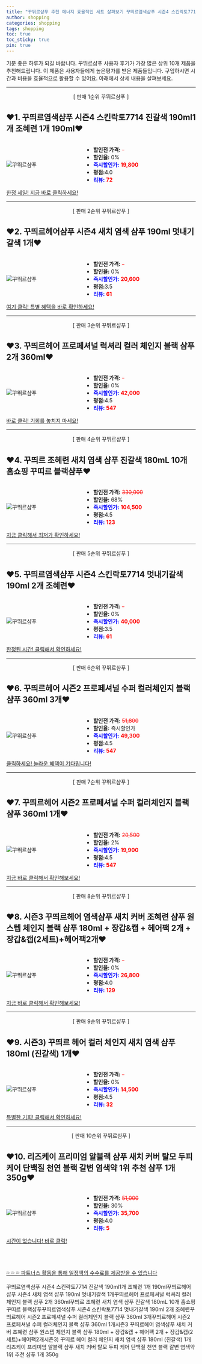 ```yaml
---
title: "꾸뛰르샴푸 추천 에너지 효율적인 세트 살펴보기 꾸띄르염색샴푸 시즌4 스킨락토7714 진갈색 190ml1개"
author: shopping
categories: shopping
tags: shopping
toc: true
toc_sticky: true
pin: true
---
```

기분 좋은 하루가 되길 바랍니다.  꾸뛰르샴푸 사용자 후기가 가장 많은 상위 10개 제품을 추천해드립니다. 이 제품은 사용자들에게 높은평가를 받은 제품들입니다. 구입하시면 시간과 비용을 효율적으로 활용할 수 있어요. 아래에서 상세 내용을 살펴보세요.

---
<p class="toplist" style="margin: 0 auto; display: block; width: fit-content;">[ 판매 1순위 꾸뛰르샴푸 ]</p>

<h2><strong>❤️1. 꾸띄르염색샴푸 시즌4 스킨락토7714 진갈색 190ml1개 조혜련 1개 190ml❤️</strong></h2>

<div style="display: flex; align-items: center;">
    <div style="flex: 0.4;">
        <img src="https://thumbnail8.coupangcdn.com/thumbnails/remote/230x230ex/image/vendor_inventory/c2c8/48879d8abe3c5a040fae0bf3579cc0e4bc3d582ac8f81ffa07f7eb70be0a.jpg" alt="꾸뛰르샴푸" style="max-width: 100%;">
    </div>
    <div style="flex: 0.6; margin-left: 10px;">
        <ul>
            <li><strong>할인전 가격:</strong> <del style="color: red;">-</del></li>
            <li><strong>할인율:</strong> 0%</li>
            <li><span style='color:blue'><strong>즉시할인가:</strong></span> <span style='color:red'><strong>19,800</strong></span></li>
            <li><strong>평점:</strong>4.0</li>
            <li><span style='color:blue'><strong>리뷰:</strong></span> <span style='color:red'><strong>72</strong></span></li>
        </ul>
    </div>
</div>
<div class="center">
    <a href="https://selin100587001.github.io?lptag=AF9450613&subid=githubio&pageKey=7982465999&traceid=V0-153&itemId=22154597584&vendorItemId=89201150125" class="myButton">
        한정 세일! 지금 바로 클릭하세요!
    </a>
</div>


---
<p class="toplist" style="margin: 0 auto; display: block; width: fit-content;">[ 판매 2순위 꾸뛰르샴푸 ]</p>

<h2><strong>❤️2. 꾸띄르헤어샴푸 시즌4 새치 염색 샴푸 190ml 멋내기갈색 1개❤️</strong></h2>

<div style="display: flex; align-items: center;">
    <div style="flex: 0.4;">
        <img src="https://thumbnail10.coupangcdn.com/thumbnails/remote/230x230ex/image/vendor_inventory/7101/ba6638b8774a0cca936794e197e609ccc76e8b5ed09cf81e88ea7807166f.jpg" alt="꾸뛰르샴푸" style="max-width: 100%;">
    </div>
    <div style="flex: 0.6; margin-left: 10px;">
        <ul>
            <li><strong>할인전 가격:</strong> <del style="color: red;">-</del></li>
            <li><strong>할인율:</strong> 0%</li>
            <li><span style='color:blue'><strong>즉시할인가:</strong></span> <span style='color:red'><strong>20,600</strong></span></li>
            <li><strong>평점:</strong>3.5</li>
            <li><span style='color:blue'><strong>리뷰:</strong></span> <span style='color:red'><strong>61</strong></span></li>
        </ul>
    </div>
</div>
<div class="center">
    <a href="https://selin100587001.github.io?lptag=AF9450613&subid=githubio&pageKey=7972262541&traceid=V0-153&itemId=23051340632&vendorItemId=90085025968" class="myButton">
        여기 클릭! 특별 혜택을 바로 확인하세요!
    </a>
</div>


---
<p class="toplist" style="margin: 0 auto; display: block; width: fit-content;">[ 판매 3순위 꾸뛰르샴푸 ]</p>

<h2><strong>❤️3. 꾸띄르헤어 프로페셔널 럭셔리 컬러 체인지 블랙 샴푸 2개 360ml❤️</strong></h2>

<div style="display: flex; align-items: center;">
    <div style="flex: 0.4;">
        <img src="https://thumbnail6.coupangcdn.com/thumbnails/remote/230x230ex/image/vendor_inventory/8dd6/d06593eb1ecd9eadefb3b7910fb6b6357058c6cb1144a8e7b3d7dda7a243.jpg" alt="꾸뛰르샴푸" style="max-width: 100%;">
    </div>
    <div style="flex: 0.6; margin-left: 10px;">
        <ul>
            <li><strong>할인전 가격:</strong> <del style="color: red;">-</del></li>
            <li><strong>할인율:</strong> 0%</li>
            <li><span style='color:blue'><strong>즉시할인가:</strong></span> <span style='color:red'><strong>42,000</strong></span></li>
            <li><strong>평점:</strong>4.5</li>
            <li><span style='color:blue'><strong>리뷰:</strong></span> <span style='color:red'><strong>547</strong></span></li>
        </ul>
    </div>
</div>
<div class="center">
    <a href="https://selin100587001.github.io?lptag=AF9450613&subid=githubio&pageKey=8037599614&traceid=V0-153&itemId=18798589154&vendorItemId=87249309544" class="myButton">
        바로 클릭! 기회를 놓치지 마세요!
    </a>
</div>


---
<p class="toplist" style="margin: 0 auto; display: block; width: fit-content;">[ 판매 4순위 꾸뛰르샴푸 ]</p>

<h2><strong>❤️4. 꾸띄르 조혜련 새치 염색 샴푸 진갈색 180mL 10개 홈쇼핑 꾸띠르 블랙샴푸❤️</strong></h2>

<div style="display: flex; align-items: center;">
    <div style="flex: 0.4;">
        <img src="https://thumbnail8.coupangcdn.com/thumbnails/remote/230x230ex/image/vendor_inventory/0252/a731ad7e1f7d14465c0e49328f72e9d76a704d8307995316fbd2d8ad6462.png" alt="꾸뛰르샴푸" style="max-width: 100%;">
    </div>
    <div style="flex: 0.6; margin-left: 10px;">
        <ul>
            <li><strong>할인전 가격:</strong> <del style="color: red;">330,000</del></li>
            <li><strong>할인율:</strong> 68%</li>
            <li><span style='color:blue'><strong>즉시할인가:</strong></span> <span style='color:red'><strong>104,500</strong></span></li>
            <li><strong>평점:</strong>4.5</li>
            <li><span style='color:blue'><strong>리뷰:</strong></span> <span style='color:red'><strong>123</strong></span></li>
        </ul>
    </div>
</div>
<div class="center">
    <a href="https://selin100587001.github.io?lptag=AF9450613&subid=githubio&pageKey=6629541257&traceid=V0-153&itemId=16345447518&vendorItemId=83537255777" class="myButton">
        지금 클릭해서 최저가 확인하세요!
    </a>
</div>


---
<p class="toplist" style="margin: 0 auto; display: block; width: fit-content;">[ 판매 5순위 꾸뛰르샴푸 ]</p>

<h2><strong>❤️5. 꾸띄르염색샴푸 시즌4 스킨락토7714 멋내기갈색 190ml 2개 조혜련❤️</strong></h2>

<div style="display: flex; align-items: center;">
    <div style="flex: 0.4;">
        <img src="https://thumbnail8.coupangcdn.com/thumbnails/remote/230x230ex/image/vendor_inventory/110e/d9e2461806b6b368e3cb05d880c410c4ec43708ef237eb7bba8dfd161379.jpg" alt="꾸뛰르샴푸" style="max-width: 100%;">
    </div>
    <div style="flex: 0.6; margin-left: 10px;">
        <ul>
            <li><strong>할인전 가격:</strong> <del style="color: red;">-</del></li>
            <li><strong>할인율:</strong> 0%</li>
            <li><span style='color:blue'><strong>즉시할인가:</strong></span> <span style='color:red'><strong>40,000</strong></span></li>
            <li><strong>평점:</strong>3.5</li>
            <li><span style='color:blue'><strong>리뷰:</strong></span> <span style='color:red'><strong>61</strong></span></li>
        </ul>
    </div>
</div>
<div class="center">
    <a href="https://selin100587001.github.io?lptag=AF9450613&subid=githubio&pageKey=7972262541&traceid=V0-153&itemId=22154637507&vendorItemId=89201189875" class="myButton">
        한정된 시간! 클릭해서 확인하세요!
    </a>
</div>


---
<p class="toplist" style="margin: 0 auto; display: block; width: fit-content;">[ 판매 6순위 꾸뛰르샴푸 ]</p>

<h2><strong>❤️6. 꾸띄르헤어 시즌2 프로페셔널 수퍼 컬러체인지 블랙 샴푸 360ml 3개❤️</strong></h2>

<div style="display: flex; align-items: center;">
    <div style="flex: 0.4;">
        <img src="https://thumbnail6.coupangcdn.com/thumbnails/remote/230x230ex/image/vendor_inventory/bc7a/84b25e94b258e8fbbf94d67811a517f0f0b414869fd4a6e5d7d62d8c4eb6.jpg" alt="꾸뛰르샴푸" style="max-width: 100%;">
    </div>
    <div style="flex: 0.6; margin-left: 10px;">
        <ul>
            <li><strong>할인전 가격:</strong> <del style="color: red;">51,800</del></li>
            <li><strong>할인율:</strong> 즉시할인가</li>
            <li><span style='color:blue'><strong>즉시할인가:</strong></span> <span style='color:red'><strong>49,300</strong></span></li>
            <li><strong>평점:</strong>4.5</li>
            <li><span style='color:blue'><strong>리뷰:</strong></span> <span style='color:red'><strong>547</strong></span></li>
        </ul>
    </div>
</div>
<div class="center">
    <a href="https://selin100587001.github.io?lptag=AF9450613&subid=githubio&pageKey=8037599614&traceid=V0-153&itemId=20316706770&vendorItemId=87249310100" class="myButton">
        클릭하세요! 놀라운 혜택이 기다립니다!
    </a>
</div>


---
<p class="toplist" style="margin: 0 auto; display: block; width: fit-content;">[ 판매 7순위 꾸뛰르샴푸 ]</p>

<h2><strong>❤️7. 꾸띄르헤어 시즌2 프로페셔널 수퍼 컬러체인지 블랙 샴푸 360ml 1개❤️</strong></h2>

<div style="display: flex; align-items: center;">
    <div style="flex: 0.4;">
        <img src="https://thumbnail8.coupangcdn.com/thumbnails/remote/230x230ex/image/vendor_inventory/097f/b9fd38b0e843dbf2ec62b312e91e4f2f46253365c1755ccf6a44cdb138df.jpg" alt="꾸뛰르샴푸" style="max-width: 100%;">
    </div>
    <div style="flex: 0.6; margin-left: 10px;">
        <ul>
            <li><strong>할인전 가격:</strong> <del style="color: red;">20,500</del></li>
            <li><strong>할인율:</strong> 2%</li>
            <li><span style='color:blue'><strong>즉시할인가:</strong></span> <span style='color:red'><strong>19,900</strong></span></li>
            <li><strong>평점:</strong>4.5</li>
            <li><span style='color:blue'><strong>리뷰:</strong></span> <span style='color:red'><strong>547</strong></span></li>
        </ul>
    </div>
</div>
<div class="center">
    <a href="https://selin100587001.github.io?lptag=AF9450613&subid=githubio&pageKey=8037599614&traceid=V0-153&itemId=22492794838&vendorItemId=88320510641" class="myButton">
        지금 바로 클릭해서 확인해보세요!
    </a>
</div>


---
<p class="toplist" style="margin: 0 auto; display: block; width: fit-content;">[ 판매 8순위 꾸뛰르샴푸 ]</p>

<h2><strong>❤️8. 시즌3 꾸띄르헤어 염색샴푸 새치 커버 조혜련 샴푸 원스텝 체인지 블랙 샴푸 180ml + 장갑&캡 + 헤어팩 2개 + 장갑&캡(2세트)+헤어팩2개❤️</strong></h2>

<div style="display: flex; align-items: center;">
    <div style="flex: 0.4;">
        <img src="https://thumbnail9.coupangcdn.com/thumbnails/remote/230x230ex/image/vendor_inventory/1ab8/216a0b7ad74b7a63c29d2a019bf8975798b5bb7b745a9eeebef8f02bbe78.PNG" alt="꾸뛰르샴푸" style="max-width: 100%;">
    </div>
    <div style="flex: 0.6; margin-left: 10px;">
        <ul>
            <li><strong>할인전 가격:</strong> <del style="color: red;">-</del></li>
            <li><strong>할인율:</strong> 0%</li>
            <li><span style='color:blue'><strong>즉시할인가:</strong></span> <span style='color:red'><strong>26,800</strong></span></li>
            <li><strong>평점:</strong>4.0</li>
            <li><span style='color:blue'><strong>리뷰:</strong></span> <span style='color:red'><strong>129</strong></span></li>
        </ul>
    </div>
</div>
<div class="center">
    <a href="https://selin100587001.github.io?lptag=AF9450613&subid=githubio&pageKey=7637417913&traceid=V0-153&itemId=20407435002&vendorItemId=83077945476" class="myButton">
        지금 바로 클릭해서 확인해보세요!
    </a>
</div>


---
<p class="toplist" style="margin: 0 auto; display: block; width: fit-content;">[ 판매 9순위 꾸뛰르샴푸 ]</p>

<h2><strong>❤️9. 시즌3) 꾸띄르 헤어 컬러 체인지 새치 염색 샴푸 180ml (진갈색) 1개❤️</strong></h2>

<div style="display: flex; align-items: center;">
    <div style="flex: 0.4;">
        <img src="https://thumbnail9.coupangcdn.com/thumbnails/remote/230x230ex/image/vendor_inventory/bde8/d4f8e542bdb8c96418476ac2dde49762a9dfa2056c9ceaa9da8f5a262102.jpg" alt="꾸뛰르샴푸" style="max-width: 100%;">
    </div>
    <div style="flex: 0.6; margin-left: 10px;">
        <ul>
            <li><strong>할인전 가격:</strong> <del style="color: red;">-</del></li>
            <li><strong>할인율:</strong> 0%</li>
            <li><span style='color:blue'><strong>즉시할인가:</strong></span> <span style='color:red'><strong>14,500</strong></span></li>
            <li><strong>평점:</strong>4.5</li>
            <li><span style='color:blue'><strong>리뷰:</strong></span> <span style='color:red'><strong>32</strong></span></li>
        </ul>
    </div>
</div>
<div class="center">
    <a href="https://selin100587001.github.io?lptag=AF9450613&subid=githubio&pageKey=7468550854&traceid=V0-153&itemId=20635361062&vendorItemId=87720536062" class="myButton">
        특별한 기회! 클릭해서 확인하세요!
    </a>
</div>


---
<p class="toplist" style="margin: 0 auto; display: block; width: fit-content;">[ 판매 10순위 꾸뛰르샴푸 ]</p>

<h2><strong>❤️10. 리즈케이 프리미엄 알블랙 샴푸 새치 커버 탈모 두피 케어 단백질 천연 블랙 갈변 염색약 1위 추천 샴푸 1개 350g❤️</strong></h2>

<div style="display: flex; align-items: center;">
    <div style="flex: 0.4;">
        <img src="https://thumbnail6.coupangcdn.com/thumbnails/remote/230x230ex/image/vendor_inventory/0be8/9f177c8671495d411af1f230c2e7734df4e90b8526d80ef9da46262a8e56.jpg" alt="꾸뛰르샴푸" style="max-width: 100%;">
    </div>
    <div style="flex: 0.6; margin-left: 10px;">
        <ul>
            <li><strong>할인전 가격:</strong> <del style="color: red;">51,000</del></li>
            <li><strong>할인율:</strong> 30%</li>
            <li><span style='color:blue'><strong>즉시할인가:</strong></span> <span style='color:red'><strong>35,700</strong></span></li>
            <li><strong>평점:</strong>4.0</li>
            <li><span style='color:blue'><strong>리뷰:</strong></span> <span style='color:red'><strong>5</strong></span></li>
        </ul>
    </div>
</div>
<div class="center">
    <a href="https://selin100587001.github.io?lptag=AF9450613&subid=githubio&pageKey=8103752040&traceid=V0-153&itemId=18577872346&vendorItemId=90720936592" class="myButton">
        시간이 없습니다! 바로 클릭!
    </a>
</div>

<br><br><br>[💦 💦 💦 파트너스 활동을 통해 일정액의 수수료를 제공받을 수 있습니다](https://link.coupang.com/a/bcpT2c)<br><br>꾸띄르염색샴푸 시즌4 스킨락토7714 진갈색 190ml1개 조혜련 1개 190ml꾸띄르헤어샴푸 시즌4 새치 염색 샴푸 190ml 멋내기갈색 1개꾸띄르헤어 프로페셔널 럭셔리 컬러 체인지 블랙 샴푸 2개 360ml꾸띄르 조혜련 새치 염색 샴푸 진갈색 180mL 10개 홈쇼핑 꾸띠르 블랙샴푸꾸띄르염색샴푸 시즌4 스킨락토7714 멋내기갈색 190ml 2개 조혜련꾸띄르헤어 시즌2 프로페셔널 수퍼 컬러체인지 블랙 샴푸 360ml 3개꾸띄르헤어 시즌2 프로페셔널 수퍼 컬러체인지 블랙 샴푸 360ml 1개시즌3 꾸띄르헤어 염색샴푸 새치 커버 조혜련 샴푸 원스텝 체인지 블랙 샴푸 180ml + 장갑&캡 + 헤어팩 2개 + 장갑&캡(2세트)+헤어팩2개시즌3) 꾸띄르 헤어 컬러 체인지 새치 염색 샴푸 180ml (진갈색) 1개리즈케이 프리미엄 알블랙 샴푸 새치 커버 탈모 두피 케어 단백질 천연 블랙 갈변 염색약 1위 추천 샴푸 1개 350g